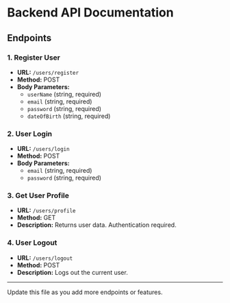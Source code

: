 # Backend API Documentation

## Endpoints

### 1. Register User

- **URL:** `/users/register`
- **Method:** POST
- **Body Parameters:**
  - `userName` (string, required)
  - `email` (string, required)
  - `password` (string, required)
  - `dateOfBirth` (string, required)

### 2. User Login

- **URL:** `/users/login`
- **Method:** POST
- **Body Parameters:**
  - `email` (string, required)
  - `password` (string, required)

### 3. Get User Profile

- **URL:** `/users/profile`
- **Method:** GET
- **Description:** Returns user data. Authentication required.

### 4. User Logout

- **URL:** `/users/logout`
- **Method:** POST
- **Description:** Logs out the current user.

---

Update this file as you add more endpoints or features.
